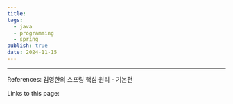 ```yaml
---
title: 
tags:
  - java
  - programming
  - spring
publish: true
date: 2024-11-15
---
```




---
References: 김영한의 스프링 핵심 원리 - 기본편

Links to this page: 
